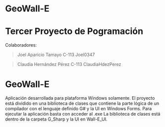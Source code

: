 # GeoWall-E
# Tercer Proyecto de Pogramación

Colaboradores:
> Joel Aparicio Tamayo     C-113    Joel0347

> Claudia Hernández Pérez  C-113    ClaudiaHdezPerez

# GeoWall-E
Aplicación desarrollada para plataforma Windows solamente. El proyecto está dividido en una biblioteca de clases 
que contiene la parte lógica de un compilador con el lenguaje definido G# y la UI en Windows Forms. Para ejecutar 
la aplicación basta con acceder al .exe
La biblioteca de clases está dentro de la carpeta G_Sharp y la UI en Wall-E_UI.
